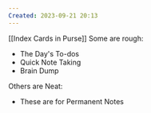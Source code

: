 ```yaml
---
Created: 2023-09-21 20:13
---
```

[[Index Cards in Purse]]
Some are rough:
- The Day's To-dos
- Quick Note Taking
- Brain Dump

Others are Neat:
- These are for Permanent Notes
